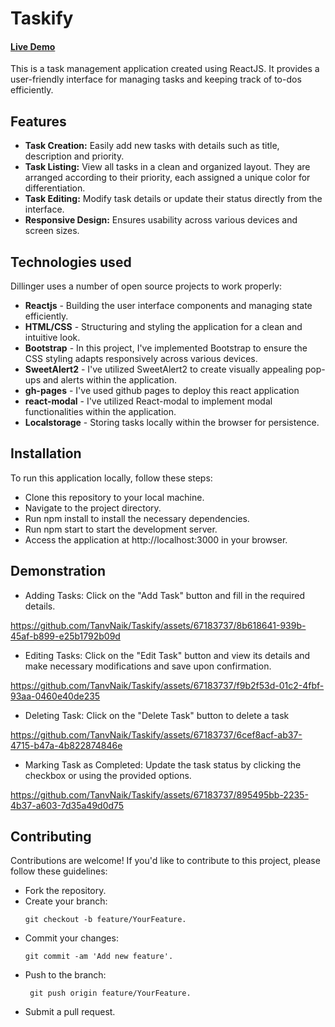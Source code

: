 # Taskify

#### [Live Demo](https://tanvnaik.github.io/Taskify)

This is a task management application created using ReactJS. It provides a user-friendly interface for managing tasks and keeping track of to-dos efficiently.

## Features

- **Task Creation:** Easily add new tasks with details such as title, description and priority.
- **Task Listing:** View all tasks in a clean and organized layout. They are arranged according to their priority, each assigned a unique color for differentiation.
- **Task Editing:** Modify task details or update their status directly from the interface.
- **Responsive Design:** Ensures usability across various devices and screen sizes.

## Technologies used

Dillinger uses a number of open source projects to work properly:

- **Reactjs** - Building the user interface components and managing state efficiently.
- **HTML/CSS** - Structuring and styling the application for a clean and intuitive look.
- **Bootstrap** - In this project, I've implemented Bootstrap to ensure the CSS styling adapts responsively across various devices.
- **SweetAlert2** - I've utilized SweetAlert2 to create visually appealing pop-ups and alerts within the application.
- **gh-pages** - I've used github pages to deploy this react application
- **react-modal** - I've utilized React-modal to implement modal functionalities within the application.
- **Localstorage** - Storing tasks locally within the browser for persistence.

## Installation

To run this application locally, follow these steps:

- Clone this repository to your local machine.
- Navigate to the project directory.
- Run npm install to install the necessary dependencies.
- Run npm start to start the development server.
- Access the application at http://localhost:3000 in your browser.

## Demonstration

- Adding Tasks: Click on the "Add Task" button and fill in the required details.

https://github.com/TanvNaik/Taskify/assets/67183737/8b618641-939b-45af-b899-e25b1792b09d

- Editing Tasks: Click on the "Edit Task" button and view its details and make necessary modifications and save upon confirmation.

https://github.com/TanvNaik/Taskify/assets/67183737/f9b2f53d-01c2-4fbf-93aa-0460e40de235

- Deleting Task: Click on the "Delete Task" button to delete a task

https://github.com/TanvNaik/Taskify/assets/67183737/6cef8acf-ab37-4715-b47a-4b822874846e

- Marking Task as Completed: Update the task status by clicking the checkbox or using the provided options.

https://github.com/TanvNaik/Taskify/assets/67183737/895495bb-2235-4b37-a603-7d35a49d0d75


## Contributing

Contributions are welcome! If you'd like to contribute to this project, please follow these guidelines:

- Fork the repository.
- Create your branch:
  ```
  git checkout -b feature/YourFeature.
  ```
- Commit your changes:
  ```
  git commit -am 'Add new feature'.
  ```
- Push to the branch:
  ```
   git push origin feature/YourFeature.
  ```
- Submit a pull request.
